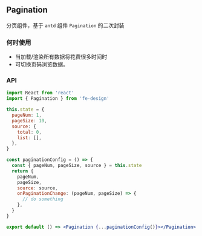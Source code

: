 ## Pagination

分页组件，基于 `antd` 组件 `Pagination` 的二次封装

### 何时使用

- 当加载/渲染所有数据将花费很多时间时
- 可切换页码浏览数据。

### API

```jsx | pure
import React from 'react'
import { Pagination } from 'fe-design'

this.state = {
  pageNum: 1,
  pageSize: 10,
  source: {
    total: 0,
    list: [],
  },
}

const paginationConfig = () => {
  const { pageNum, pageSize, source } = this.state
  return {
    pageNum,
    pageSize,
    source: source,
    onPaginationChange: (pageNum, pageSize) => {
      // do something
    },
  }
}

export default () => <Pagination {...paginationConfig()}></Pagination>
```
